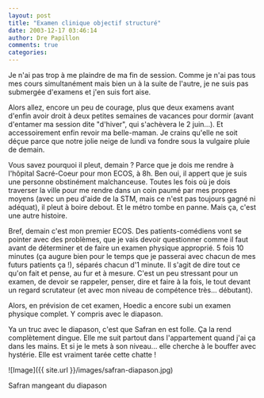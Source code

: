 ```yaml
---
layout: post
title: "Examen clinique objectif structuré"
date: 2003-12-17 03:46:14
author: Dre Papillon
comments: true
categories: 
---
```



Je n'ai pas trop à me plaindre de ma fin de session.  Comme je n'ai pas tous mes cours simultanément mais bien un à la suite de l'autre, je ne suis pas submergée d'examens et j'en suis fort aise.

Alors allez, encore un peu de courage, plus que deux examens avant d'enfin avoir droit à deux petites semaines de vacances pour dormir (avant d'entamer ma session dite "d'hiver", qui s'achèvera le 2 juin...).  Et accessoirement enfin revoir ma belle-maman.  Je crains qu'elle ne soit déçue parce que notre jolie neige de lundi va fondre sous la vulgaire pluie de demain.

Vous savez pourquoi il pleut, demain ?  Parce que je dois me rendre à l'hôpital Sacré-Coeur pour mon ECOS, à 8h.  Ben oui, il appert que je suis une personne obstinément malchanceuse.  Toutes les fois où je dois traverser la ville pour me rendre dans un coin paumé par mes propres moyens (avec un peu d'aide de la STM, mais ce n'est pas toujours gagné ni adéquat), il pleut à boire debout.  Et le métro tombe en panne.  Mais ça, c'est une autre histoire.

Bref, demain c'est mon premier ECOS.  Des patients-comédiens vont se pointer avec des problèmes, que je vais devoir questionner comme il faut avant de déterminer et de faire un examen physique approprié.  5 fois 10 minutes (ça augure bien pour le temps que je passerai avec chacun de mes futurs patients ça !), séparés chacun d'1 minute.  Il s'agit de dire tout ce qu'on fait et pense, au fur et à mesure.  C'est un peu stressant pour un examen, de devoir se rappeler, penser, dire et faire à la fois, le tout devant un regard scrutateur (et avec mon niveau de compétence très... débutant).

Alors, en prévision de cet examen, Hoedic a encore subi un examen physique complet.  Y compris avec le diapason.

Ya un truc avec le diapason, c'est que Safran en est folle.  Ça la rend complètement dingue.  Elle me suit partout dans l'appartement quand j'ai ça dans les mains.  Et si je le mets à son niveau...  elle cherche à le bouffer avec hystérie.  Elle est vraiment tarée cette chatte !

![Image]({{ site.url }}/images/safran-diapason.jpg)
<div class="photoattrib">Safran mangeant du diapason</div>

